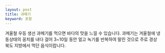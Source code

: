 ```yaml
---
layout: post
title: 과메기
keyword: 포항
---
```


<p>겨울철 우등 생선 과메기를 먹으면 바다의 맛을 느낄 수 있습니다. 과메기는 겨울철에 냉동상태의 꽁치를 내다 걸어 3~10일 동안 얼고 녹기를 반복하여 말린 것으로 주로 경상북도 지방에서 먹던 음식이랍니다.</p>